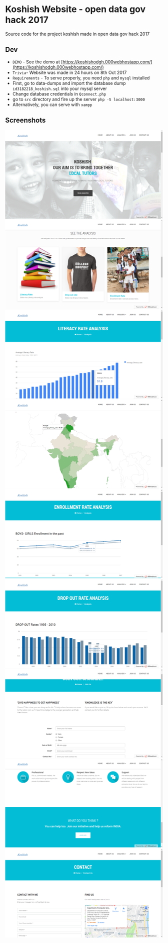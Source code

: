 # Koshish Website - open data gov hack 2017

Source code for the project koshish made in open data gov hack 2017

## Dev

- `DEMO` - See the demo at [https://koshishodgh.000webhostapp.com/](https://koshishodgh.000webhostapp.com/)
- `Trivia`- Website was made in 24 hours on 8th Oct 2017
- `Requirements` - To serve properly, you need `php` and `mysql` installed
- First, go to data-dumps and import the database dump `id3182218_koshish.sql` into your mysql server
- Change database credentials in `Qconnect.php`
- go to `src` directory and fire up the server `php -S localhost:3000`
- Alternatively, you can serve with `xampp`

## Screenshots

![1](./screenshots/1.png)
![2](./screenshots/2.png)
![3](./screenshots/3.png)
![4](./screenshots/4.png)
![5](./screenshots/5.png)
![6](./screenshots/6.png)
![7](./screenshots/7.png)
![8](./screenshots/8.png)
![9](./screenshots/9.png)
